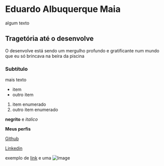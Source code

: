 # Eduardo Albuquerque Maia

algum texto

## Tragetória até o desenvolve

O desenvolve está sendo um mergulho profundo e gratificante num mundo que eu só brincava na beira da piscina

### Subtítulo

mais texto

- item
- outro item

1. item enumerado
2. outro item enumerado

**negrito** e _italico_

**Meus perfis**

[Github](https://github.com/EduTecSol)

[Linkedin](https://www.linkedin.com/in/eduardo-albuquerque-70b58822b)


exemplo de [link](url) e uma ![Image](src)


<!-- ### Jekyll Themes

Your Pages site will use the layout and styles from the Jekyll theme you have selected in your [repository settings](https://github.com/EduTecSol\\/edutecsol.github.io/settings/pages). The name of this theme is saved in the Jekyll `_config.yml` configuration file.

### Support or Contact

Having trouble with Pages? Check out our [documentation](https://docs.github.com/categories/github-pages-basics/) or [contact support](https://support.github.com/contact) and we’ll help you sort it out. -->
